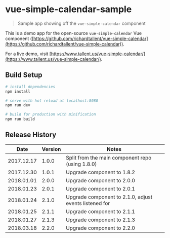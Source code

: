 # vue-simple-calendar-sample

> Sample app showing off the `vue-simple-calendar` component

This is a demo app for the open-source `vue-simple-calendar` Vue component ([https://github.com/richardtallent/vue-simple-calendar](https://github.com/richardtallent/vue-simple-calendar)).

For a live demo, visit [https://www.tallent.us/vue-simple-calendar/](https://www.tallent.us/vue-simple-calendar/).

## Build Setup

```bash
# install dependencies
npm install

# serve with hot reload at localhost:8080
npm run dev

# build for production with minification
npm run build
```

## Release History

| Date       | Version | Notes                              |
| ---------- | ------- | ---------------------------------- |
| 2017.12.17 | 1.0.0   | Split from the main component repo (using 1.8.0) |
| 2017.12.30 | 1.0.1   | Upgrade component to 1.8.2 |
| 2018.01.01 | 2.0.0   | Upgrade component to 2.0.0 |
| 2018.01.23 | 2.0.1   | Upgrade component to 2.0.1 |
| 2018.01.24 | 2.1.0   | Upgrade component to 2.1.0, adjust events listened for |
| 2018.01.25 | 2.1.1   | Upgrade component to 2.1.1 |
| 2018.01.27 | 2.1.3   | Upgrade component to 2.1.3 |
| 2018.03.18 | 2.2.0   | Upgrade component to 2.2.0 |
